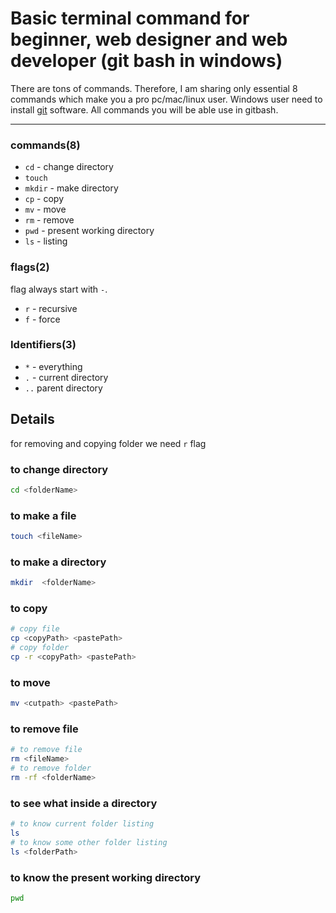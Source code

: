 # Basic terminal command for beginner, web designer and web developer (git bash in windows)
There are tons of commands. Therefore, I am sharing only essential 8 commands which make you a pro pc/mac/linux user. Windows user need to install [git](https://git-scm.com/) software. All commands you will be able use in gitbash.        


-----

### commands(8)
* `cd` - change directory
* `touch` 
* `mkdir` - make directory
* `cp` - copy
* `mv` - move
* `rm` - remove
* `pwd` - present working directory
* `ls` - listing
### flags(2)
flag always start with `-`.
* `r` - recursive
* `f` - force         
### Identifiers(3)
* `*` - everything
* `.` - current directory
* `..` parent directory        

## Details

for removing and copying folder we need `r` flag       
### to change directory
~~~bash
cd <folderName>
~~~
### to make a file
~~~bash
touch <fileName> 
~~~

### to make a directory
~~~bash
mkdir  <folderName>
~~~

### to copy 
~~~bash
# copy file
cp <copyPath> <pastePath>
# copy folder
cp -r <copyPath> <pastePath>
~~~

### to move
~~~bash
mv <cutpath> <pastePath>
~~~

### to remove file
~~~bash
# to remove file
rm <fileName>
# to remove folder
rm -rf <folderName>
~~~

### to see what inside a directory
~~~bash
# to know current folder listing
ls
# to know some other folder listing
ls <folderPath>
~~~
### to know the present working directory
~~~bash
pwd
~~~


